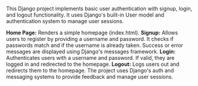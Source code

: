 This Django project implements basic user authentication with signup, login, and logout functionality. It uses Django's built-in User model and authentication system to manage user sessions.

**Home Page:** Renders a simple homepage (index.html).
**Signup:** Allows users to register by providing a username and password. It checks if passwords match and if the username is already taken. Success or error messages are displayed using Django's messages framework.
**Login:** Authenticates users with a username and password. If valid, they are logged in and redirected to the homepage.
**Logout:** Logs users out and redirects them to the homepage.
The project uses Django's auth and messaging systems to provide feedback and manage user sessions.
